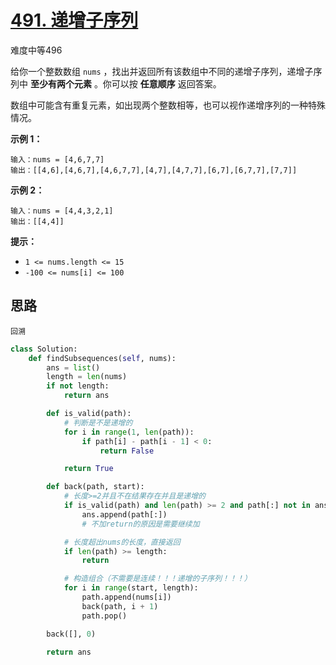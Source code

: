 # [491. 递增子序列](https://leetcode.cn/problems/increasing-subsequences/)

难度中等496

给你一个整数数组 `nums` ，找出并返回所有该数组中不同的递增子序列，递增子序列中 **至少有两个元素** 。你可以按 **任意顺序** 返回答案。

数组中可能含有重复元素，如出现两个整数相等，也可以视作递增序列的一种特殊情况。

 

**示例 1：**

```
输入：nums = [4,6,7,7]
输出：[[4,6],[4,6,7],[4,6,7,7],[4,7],[4,7,7],[6,7],[6,7,7],[7,7]]
```

**示例 2：**

```
输入：nums = [4,4,3,2,1]
输出：[[4,4]]
```

 

**提示：**

- `1 <= nums.length <= 15`
- `-100 <= nums[i] <= 100`



## 思路

```
回溯
```

```python
class Solution:
    def findSubsequences(self, nums):
        ans = list()
        length = len(nums)
        if not length:
            return ans

        def is_valid(path):
            # 判断是不是递增的
            for i in range(1, len(path)):
                if path[i] - path[i - 1] < 0:
                    return False

            return True

        def back(path, start):
            # 长度>=2并且不在结果存在并且是递增的
            if is_valid(path) and len(path) >= 2 and path[:] not in ans:
                ans.append(path[:])
                # 不加return的原因是需要继续加

            # 长度超出nums的长度，直接返回
            if len(path) >= length:
                return

            # 构造组合（不需要是连续！！！递增的子序列！！！）
            for i in range(start, length):
                path.append(nums[i])
                back(path, i + 1)
                path.pop()

        back([], 0)

        return ans
```

